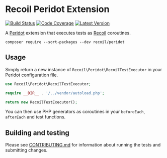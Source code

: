 # Recoil Peridot Extension

[![Build Status](http://img.shields.io/travis/recoilphp/peridot/master.svg?style=flat-square)](https://travis-ci.org/recoilphp/peridot)
[![Code Coverage](https://img.shields.io/codecov/c/github/recoilphp/peridot/master.svg?style=flat-square)](https://codecov.io/github/recoilphp/peridot)
[![Latest Version](http://img.shields.io/packagist/v/recoil/peridot.svg?style=flat-square&label=semver)](https://semver.org)

A [Peridot](https://github.com/peridot-php/peridot) extension that executes tests
as [Recoil](https://github.com/recoilphp/recoil) coroutines.

    composer require --sort-packages --dev recoil/peridot

## Usage

Simply return a new instance of `Recoil\Peridot\RecoilTestExecutor` in your Peridot
configuration file.

```php
use Recoil\Peridot\RecoilTestExecutor;

require __DIR__ . '/../vendor/autoload.php';

return new RecoilTestExecutor();
```

You can then use PHP generators as coroutines in your `beforeEach`, `afterEach`
and test functions.

## Building and testing

Please see [CONTRIBUTING.md](.github/CONTRIBUTING.md) for information about
running the tests and submitting changes.
